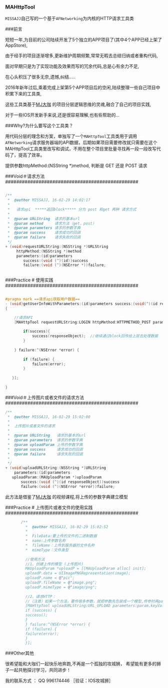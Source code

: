 

### MAHttpTool 

`MISSAJJ`自己写的一个基于`AFNetworking`为内核的HTTP请求工具类 

 

###前言

短短一年,为目前的公司陆续开发了5个独立的APP项目了(其中4个APP已经上架了AppStore),

由于经手的项目逐渐增多,更新维护周期频繁,常常无暇去总结归纳或者重构代码,

面对早期只是为了实现功能及效果而写的冗余代码,总是心有余力不足,

在心头积压了很多无奈,遗憾,纠结.....


2016年新年过后,乘着完成上架第5个APP项目后的空闲,陆续整理一些自己项目中积累下来的工具类,

这些工具类基于[MJ大咖](https://github.com/CoderMJLee) 的项目分层逻辑思维的灵魂,融合了自己的项目实践,

对于一些IOS开发新手来说,还是很容易理解,也有些帮助的...


###Why?为什么要写这个工具类？

  用代码分层的理念和方案，单独写了一个`MAHttpTool`工具类用于调用`AFNetworking`请求服务器端的API数据，后期如果项目需要修改就只需要在这个MAHttpTool工具类里改写和调试，不用在整个项目里批量寻找再一段一段改写代码了，提高了效率。
  
 提供参数httpMethod:(NSString *)method, 判断是 GET 还是 POST 请求
  


###Void＃请求方法################################################

```objective-c

/**
 *  @author MISSAJJ, 16-02-29 14:02:17
 *
 *   请求api  *****返回block***** 分为 post 和get 两种 请求方式
 *
 *  @param URLString  请求的基本url
 *  @param method     请求方法（get，post）
 *  @param parameters 请求的参数字典
 *  @param success    请求成功的回调
 *  @param failure    请求失败的回调
 */
+ (void)requestURLString:(NSString *)URLString
     httpMethod:(NSString *)method
     parameters:(id)parameters
        success:(void (^)(id))success
        failure:(void (^)(NSError *))failure;
 
```
###Practice # 使用实践################################################
```objective-c

#pragma mark ==请求api获取用户数据==
- (void)getUserInfoWithParameters:(id)parameters success:(void(^)(id responseObject))success failure:(void(^)(NSError *error))failure
{

    //请求API
    [MAHttpTool requestURLString:LOGIN httpMethod:HTTPMETHOD_POST parameters:parameters success:^(id responseObject) {
        
        if(success){
            success(responseObject);  //继续通过block回传给上层去处理数据
        }
        
    } failure:^(NSError *error) {
       
        if (failure) {
            failure(error);
        }
        
   }];
    
}

```

###Void＃上传图片或者文件的请求方法################################################
```objective-c
/**
 *  @author MISSAJJ, 16-02-29 15:02:00
 *
 *  上传图片或者文件的请求
 *
 *  @param URLString   请求的基本的url
 *  @param parameters  请求的参数字典
 *  @param uploadParam 上传的参数字典
 *  @param success     请求成功的回调
 *  @param failure     请求失败的回调
 *
 */
+ (void)uploadURLString:(NSString *)URLString
    parameters:(id)parameters
   uploadParam:(MAUploadParam *)uploadParam
       success:(void (^)(id responseObject))success
       failure:(void (^)(NSError *error))failure;


```
此方法是借鉴了[MJ大咖](https://github.com/CoderMJLee) 的视频课程,将上传的参数字典建立模型

###Practice # 上传图片或者文件的使用实践################################################
```objective-c
       /**
         *  @author MISSAJJ, 16-02-29 15:02:52
         *
         *  FileData:要上传的文件的二进制数据
         *  name:上传参数名称
         *  fileName：上传到服务器的文件名称
         *  mimeType：文件类型
          
         //使用方法
         //1、创建上传的模型 (上传图片)
         MAUploadParam *uploadP = [[MAUploadParam alloc] init];
         uploadP.data = UIImagePNGRepresentation(image);
         uploadP.name = @"pic";
         uploadP.fileName = @"image.png";
         uploadP.mimeType = @"image/png";
         
         //2、请求HTTP：
         //（注意）如果一个方法，要传很多参数，就把参数先包装成一个模型,传参时再param.keyValues转成字典
         [MAHttpTool uploadURLString:URL_UPLOAD parameters:param.keyValues uploadParam:uploadP success:^(id responseObject) {
         if (success) {
         success();
         }
         } failure:^(NSError *error) {
         if (failure) {
         failure(error);
         }
         }];

```


###Other其他
 

很希望能和大咖们一起快乐地奔跑,不再是一个孤独的攻城狮，
希望能有更多的狮子一起共勉探讨学习，共同进步！

我的联系方式 ： QQ   996174446  ［验证：IOS攻城狮］
